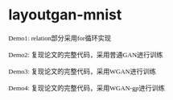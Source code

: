 # layoutgan-mnist 

<font face='微软雅黑' size=2>Demo1: relation部分采用for循环实现</font>

<font face='微软雅黑' size=2>Demo2: 复现论文的完整代码，采用普通GAN进行训练</font>

<font face='微软雅黑' size=2>Demo3: 复现论文的完整代码，采用WGAN进行训练</font>

<font face='微软雅黑' size=2>Demo4: 复现论文的完整代码，采用WGAN-gp进行训练</font>

